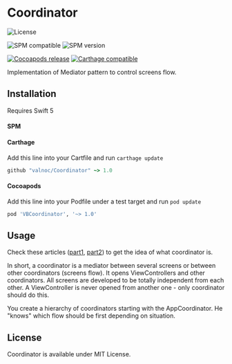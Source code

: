 # Coordinator
![License](https://img.shields.io/github/license/valnoc/Coordinator)

![SPM compatible](https://img.shields.io/badge/SPM-compatible-green.svg?style=flat) ![SPM version](https://img.shields.io/github/v/tag/valnoc/Coordinator?sort=semver)

[![Cocoapods release](https://img.shields.io/cocoapods/v/VBCoordinator.svg)]() [![Carthage compatible](https://img.shields.io/badge/Carthage-compatible-4BC51D.svg?style=flat)](https://github.com/Carthage/Carthage)

Implementation of Mediator pattern to control screens flow.

## Installation
Requires Swift 5

#### SPM


#### Carthage
Add this line into your Cartfile and run `carthage update`
```ruby
github "valnoc/Coordinator" ~> 1.0
```
#### Cocoapods
Add this line into your Podfile under a test target and run `pod update`
```ruby
pod 'VBCoordinator', '~> 1.0'
```

## Usage
Check these articles ([part1](https://medium.com/blacklane-engineering/coordinators-essential-tutorial-part-i-376c836e9ba7), [part2](https://medium.com/blacklane-engineering/coordinators-essential-tutorial-part-ii-b5ab3eb4a74)) to get the idea of what coordinator is.

In short, a coordinator is a mediator between several screens or between other coordinators (screens flow). It opens ViewControllers and other coordinators. All screens are developed to be totally independent from each other. A ViewController is never opened from another one - only coordinator should do this. 

You create a hierarchy of coordinators starting with the AppCoordinator. He "knows" which flow should be first depending on situation.

## License
Coordinator is available under MIT License.
